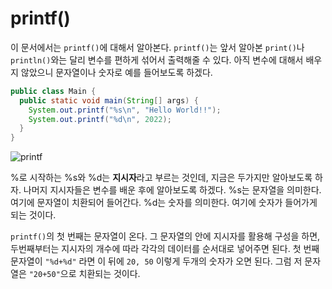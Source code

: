 # printf()
이 문서에서는 `printf()`에 대해서 알아본다. `printf()`는 앞서 알아본 `print()`나 `println()`와는 달리 변수를 편하게 섞어서 출력해줄 수 있다. 아직 변수에 대해서 배우지 않았으니 문자열이나 숫자로 예를 들어보도록 하겠다.

```java
public class Main {
  public static void main(String[] args) {
    System.out.printf("%s\n", "Hello World!!");
    System.out.printf("%d\n", 2022);
  }
}
```

![printf](https://drive.google.com/uc?export=view&id=1WmRaEV0NUFjLn99AFbjzPgZHVkPavGYZ)

%로 시작하는 %s와 %d는 **지시자**라고 부르는 것인데, 지금은 두가지만 알아보도록 하자. 나머지 지시자들은 변수를 배운 후에 알아보도록 하겠다. %s는 문자열을 의미한다. 여기에 문자열이 치환되어 들어간다. %d는 숫자를 의미한다. 여기에 숫자가 들어가게 되는 것이다.

`printf()`의 첫 번째는 문자열이 온다. 그 문자열의 안에 지시자를 활용해 구성을 하면, 두번째부터는 지시자의 개수에 따라 각각의 데이터를 순서대로 넣어주면 된다. 첫 번째 문자열이 `"%d+%d"` 라면 이 뒤에 `20, 50` 이렇게 두개의 숫자가 오면 된다. 그럼 저 문자열은 `"20+50"`으로 치환되는 것이다.